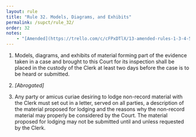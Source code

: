 ```yaml
---
layout: rule
title: "Rule 32. Models, Diagrams, and Exhibits"
permalink: /supct/rule_32/
order: 32
notes:
    - "[Amended](https://trello.com/c/cFPxDTlX/13-amended-rules-1-3-4-5-6-7-15-25-26-27-29-32-33-34-35-38-39-43) on June 13th, 2025, to take effect on June 28th, 2025."
---
```


1. Models, diagrams, and exhibits of material forming part of the evidence taken in a case and brought to this Court for its inspection shall be placed in the custody of the Clerk at least two days before the case is to be heard or submitted.


2. *[Abrogated]*


3. Any party or amicus curiae desiring to lodge non-record material with the Clerk must set out in a letter, served on all parties, a description of the material proposed for lodging and the reasons why the non-record material may properly be considered by the Court. The material proposed for lodging may not be submitted until and unless requested by the Clerk.